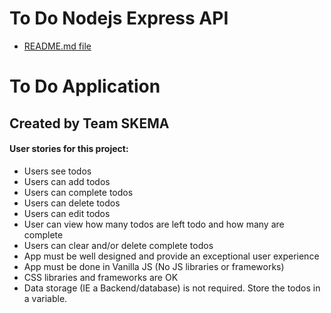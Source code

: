 # To Do Nodejs Express API
* [README.md file](https://github.com/maggiemcc/todo-nodejs-api/blob/master/APIREADME.md)

# To Do Application
## Created by Team SKEMA 

#### User stories for this project:

- Users see todos
- Users can add todos
- Users can complete todos
- Users can delete todos
- Users can edit todos
- User can view how many todos are left todo and how many are complete
- Users can clear and/or delete complete todos
- App must be well designed and provide an exceptional user experience
- App must be done in Vanilla JS (No JS libraries or frameworks)
- CSS libraries and frameworks are OK
- Data storage (IE a Backend/database) is not required. Store the todos in a variable.
